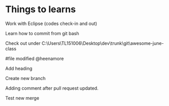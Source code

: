 # Things to learns
Work with Eclipse (codes check-in and out)

Learn how to commit from git bash

Check out under C:\Users\TL151006\Desktop\dev\trunk\git\awesome-june-class

#file modified @heenamore

Add heading

Create new branch


Adding comment after pull request updated.

Test new merge
